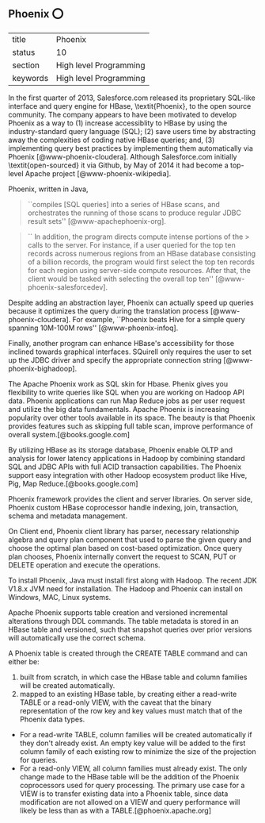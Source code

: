 ## Phoenix :o:


|          |                        |
| -------- | ---------------------- |
| title    | Phoenix                | 
| status   | 10                     |
| section  | High level Programming |
| keywords | High level Programming |



In the first quarter of 2013, Salesforce.com released its proprietary
SQL-like interface and query engine for HBase, \textit{Phoenix}, to the open
source community.  The company appears to have been motivated to
develop Phoenix as a way to (1) increase accessiblity to HBase by using
the industry-standard query language (SQL); (2) save users time by
abstracting away the complexities of coding native HBase queries; and,
(3) implementing query best practices by implementing them
automatically via Phoenix [@www-phoenix-cloudera]. Although
Salesforce.com initially \textit{open-sourced} it via Github, by May of 2014
it had become a top-level Apache project [@www-phoenix-wikipedia].

Phoenix, written in Java,

> ``compiles [SQL queries] into a series of HBase scans, and
> orchestrates the running of those scans to produce regular JDBC
> result sets'' [@www-apachephoenix-org].

> `` In addition, the program directs compute intense portions of the > calls to the server.  For instance, if a user queried for the top
> ten records across numerous regions from an HBase database
> consisting of a billion records, the program would first select the
> top ten records for each region using server-side compute resources.
> After that, the client would be tasked with selecting the overall
> top ten'' [@www-phoenix-salesforcedev].

Despite adding an abstraction layer, Phoenix can actually speed up queries because it optimizes the query during the translation
process [@www-phoenix-cloudera]. For example, ``Phoenix beats Hive for a simple query spanning 10M-100M rows'' [@www-phoenix-infoq].

Finally, another program can enhance HBase's accessibility for those inclined towards graphical interfaces.  SQuirell only requires the
user to set up the JDBC driver and specify the appropriate connection string [@www-phoenix-bighadoop].

The Apache Phoenix work as SQL skin for Hbase. Phenix gives you flexibility to write queries like SQL when you are working on Hadoop API data. Phoenix applications can run Map Reduce jobs as per user request and utilize the big data fundamentals. Apache Phoenix is increasing popularity over other tools available in its space. The beauty is that Phoenix provides features such as skipping full table scan, improve performance of overall system.[@books.google.com]

 By utilizing HBase as its storage database, Phoenix enable OLTP and analysis for lower latency applications in Hadoop by combining standard SQL and JDBC APIs with full ACID transaction capabilities. The Phoenix support easy integration with other Hadoop ecosystem product like Hive, Pig, Map Reduce.[@books.google.com]

 Phoenix framework provides the client and server libraries.  On server side, Phoenix custom HBase coprocessor handle indexing, join, transaction, schema and metadata management.

 On Client end, Phoenix client library has parser, necessary relationship algebra and query plan component that used to parse the given query and choose the optimal plan based on cost-based optimization. Once query plan chooses, Phoenix internally convert the request to SCAN, PUT or DELETE operation and execute the operations.

 To install Phoenix, Java must install first along with Hadoop. The recent JDK V1.8.x JVM need for installation. The Hadoop and Phoenix can install on Windows, MAC,  Linux systems.

 Apache Phoenix supports table creation and versioned incremental alterations through DDL commands. The table metadata is stored in an HBase table and versioned, such that snapshot queries over prior versions will automatically use the correct schema.

A Phoenix table is created through the CREATE TABLE command and can either be:

1. built from scratch, in which case the HBase table and column families will be created automatically.
2. mapped to an existing HBase table, by creating either a read-write TABLE or a read-only VIEW, with the caveat that the binary representation of the row key and key values must match that of the Phoenix data types.
  - For a read-write TABLE, column families will be created automatically if they don&#39;t already exist. An empty key value will be added to the first column family of each existing row to minimize the size of the projection for queries.
  - For a read-only VIEW, all column families must already exist. The only change made to the HBase table will be the addition of the Phoenix coprocessors used for query processing. The primary use case for a VIEW is to transfer existing data into a Phoenix table, since data modification are not allowed on a VIEW and query performance will likely be less than as with a TABLE.[@phoenix.apache.org]



